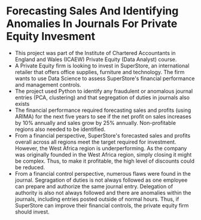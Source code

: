 # Forecasting Sales And Identifying Anomalies In Journals For Private Equity Invesment

* This project was part of the Institute of Chartered Accountants in England and Wales (ICAEW) Private Equity (Data Analyst) course.
* A Private Equity firm is looking to invest in SuperStore, an international retailer that offers office supplies, furniture and technology. The firm wants to use Data Science to assess SuperStore's financial performance and management controls.
* The project used Python to identify any fraudulent or anomalous journal entries (PCA, clustering) and that segregation of duties in journals also exists
* The financial performance required forecasting sales and profits (using ARIMA) for the next five years to see if the net profit on sales increases by 10% annually and sales grow by 25% annually. Non-profitable regions also needed to be identified.
* From a financial perspective, SuperStore's forecasted sales and profits overall across all regions meet the target required for investment. However, the West Africa region is underperforming. As the company was originally founded in the West Africa region, simply closing it might be complex. Thus, to make it profitable, the high level of discounts could be reduced.
* From a financial control perspective, numerous flaws were found in the journal. Segragation of duties is not always followed as one employee can prepare and authorize the same journal entry. Delegation of authority is also not always followed and there are anomalies within the journals, including entries posted outside of normal hours. Thus, if SuperStore can improve their financial controls, the private equity firm should invest.

